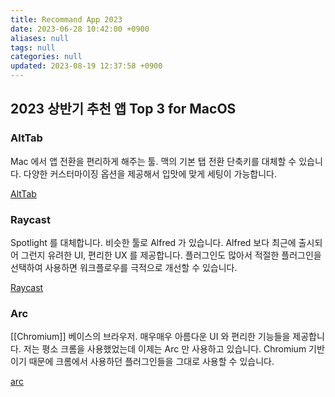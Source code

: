 ```yaml
---
title: Recommand App 2023
date: 2023-06-28 10:42:00 +0900
aliases: null
tags: null
categories: null
updated: 2023-08-19 12:37:58 +0900
---
```


## 2023 상반기 추천 앱 Top 3 for MacOS

### AltTab

Mac 에서 앱 전환을 편리하게 해주는 툴. 맥의 기본 탭 전환 단축키를 대체할 수 있습니다. 다양한 커스터마이징 옵션을 제공해서 입맛에 맞게 세팅이 가능합니다.

[AltTab](https://alt-tab-macos.netlify.app/)

### Raycast

Spotlight 를 대체합니다. 비슷한 툴로 Alfred 가 있습니다. Alfred 보다 최근에 출시되어 그런지 유려한 UI, 편리한 UX 를 제공합니다. 플러그인도 많아서 적절한 플러그인을 선택하여 사용하면 워크플로우를 극적으로 개선할 수 있습니다.

[Raycast](https://www.raycast.com/)

### Arc

[[Chromium]] 베이스의 브라우저. 매우매우 아름다운 UI 와 편리한 기능들을 제공합니다. 저는 평소 크롬을 사용했었는데 이제는 Arc 만 사용하고 있습니다. Chromium 기반이기 때문에 크롬에서 사용하던 플러그인들을 그대로 사용할 수 있습니다.

[arc](https://arc.net/)
